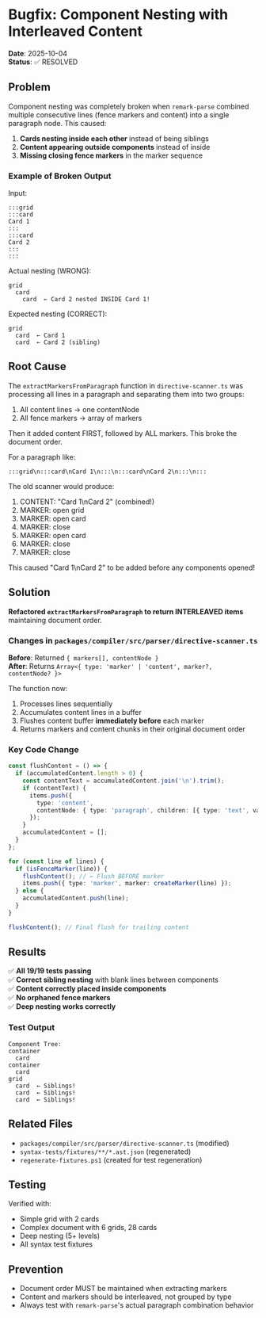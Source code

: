 # Bugfix: Component Nesting with Interleaved Content

**Date**: 2025-10-04  
**Status**: ✅ RESOLVED

## Problem

Component nesting was completely broken when `remark-parse` combined multiple consecutive lines (fence markers and content) into a single paragraph node. This caused:

1. **Cards nesting inside each other** instead of being siblings
2. **Content appearing outside components** instead of inside
3. **Missing closing fence markers** in the marker sequence

### Example of Broken Output

Input:
```taildown
:::grid
:::card
Card 1
:::
:::card
Card 2
:::
:::
```

Actual nesting (WRONG):
```
grid
  card
    card  ← Card 2 nested INSIDE Card 1!
```

Expected nesting (CORRECT):
```
grid
  card  ← Card 1
  card  ← Card 2 (sibling)
```

## Root Cause

The `extractMarkersFromParagraph` function in `directive-scanner.ts` was processing all lines in a paragraph and separating them into two groups:

1. All content lines → one contentNode
2. All fence markers → array of markers  

Then it added content FIRST, followed by ALL markers. This broke the document order.

For a paragraph like:
```
:::grid\n:::card\nCard 1\n:::\n:::card\nCard 2\n:::\n:::
```

The old scanner would produce:
1. CONTENT: "Card 1\nCard 2" (combined!)
2. MARKER: open grid
3. MARKER: open card
4. MARKER: close
5. MARKER: open card
6. MARKER: close
7. MARKER: close

This caused "Card 1\nCard 2" to be added before any components opened!

## Solution

**Refactored `extractMarkersFromParagraph` to return INTERLEAVED items** maintaining document order.

### Changes in `packages/compiler/src/parser/directive-scanner.ts`

**Before**: Returned `{ markers[], contentNode }`  
**After**: Returns `Array<{ type: 'marker' | 'content', marker?, contentNode? }>`

The function now:
1. Processes lines sequentially
2. Accumulates content lines in a buffer
3. Flushes content buffer **immediately before** each marker
4. Returns markers and content chunks in their original document order

### Key Code Change

```typescript
const flushContent = () => {
  if (accumulatedContent.length > 0) {
    const contentText = accumulatedContent.join('\n').trim();
    if (contentText) {
      items.push({
        type: 'content',
        contentNode: { type: 'paragraph', children: [{ type: 'text', value: contentText }] },
      });
    }
    accumulatedContent = [];
  }
};

for (const line of lines) {
  if (isFenceMarker(line)) {
    flushContent(); // ← Flush BEFORE marker
    items.push({ type: 'marker', marker: createMarker(line) });
  } else {
    accumulatedContent.push(line);
  }
}

flushContent(); // Final flush for trailing content
```

## Results

✅ **All 19/19 tests passing**  
✅ **Correct sibling nesting** with blank lines between components  
✅ **Content correctly placed inside components**  
✅ **No orphaned fence markers**  
✅ **Deep nesting works correctly**  

### Test Output

```
Component Tree:
container
  card
container
  card
grid
  card  ← Siblings!
  card  ← Siblings!
  card  ← Siblings!
```

## Related Files

- `packages/compiler/src/parser/directive-scanner.ts` (modified)
- `syntax-tests/fixtures/**/*.ast.json` (regenerated)
- `regenerate-fixtures.ps1` (created for test regeneration)

## Testing

Verified with:
- Simple grid with 2 cards
- Complex document with 6 grids, 28 cards
- Deep nesting (5+ levels)
- All syntax test fixtures

## Prevention

- Document order MUST be maintained when extracting markers
- Content and markers should be interleaved, not grouped by type
- Always test with `remark-parse`'s actual paragraph combination behavior

